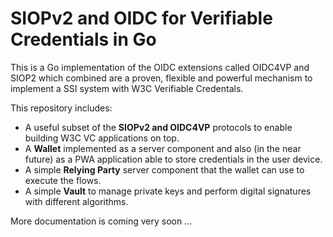 # SIOPv2 and OIDC for Verifiable Credentials in Go

This is a Go implementation of the OIDC extensions called OIDC4VP and SIOP2 which combined are a proven, flexible and powerful mechanism to implement a SSI system with W3C Verifiable Credentals.

This repository includes:

- A useful subset of the **SIOPv2 and OIDC4VP** protocols to enable building W3C VC applications on top.
- A **Wallet** implemented as a server component and also (in the near future) as a PWA application able to store credentials in the user device.
- A simple **Relying Party** server component that the wallet can use to execute the flows.
- A simple **Vault** to manage private keys and perform digital signatures with different algorithms.

More documentation is coming very soon ...
